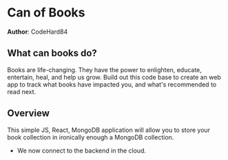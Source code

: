 # Can of Books

**Author**: CodeHard84

## What can books do?

Books are life-changing. They have the power to enlighten, educate, entertain, heal, and help us grow. Build out this code base to create an web app to track what books have impacted you, and what's recommended to read next.

## Overview

This simple JS, React, MongoDB application will allow you to store your book collection in ironically enough a MongoDB collection.

* We now connect to the backend in the cloud.
